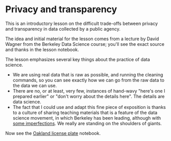 # Privacy and transparency

This is an introductory lesson on the difficult trade-offs between privacy and
transparency in data collected by a public agency.

The idea and initial material for the lesson comes from a lecture by David
Wagner from the Berkeley Data Science course; you'll see the exact source and thanks in the lesson notebook.

The lesson emphasizes several key things about the practice of data science.

* We are using real data that is raw as possible, and running the cleaning
  commands, so you can see exactly how we can go from the raw data to the data
  we can use.
* There are no, or at least, very few, instances of hand-wavy "here's one
  I prepared earlier" or "don't worry about the details here".  The details are data science.
* The fact that I could use and adapt this fine piece of exposition is thanks
  to a culture of sharing teaching materials that is a feature of the data
  science movement, in which Berkeley has been leading, although with [some
  imperfections](https://github.com/data-8/textbook/issues/36).  We really are
  standing on the shoulders of giants.

Now see the [Oakland license plate](oakland-plates/oakland_plates.Rmd)
notebook.
